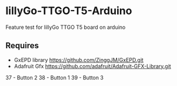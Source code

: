 # lillyGo-TTGO-T5-Arduino
Feature test for lillyGo TTGO T5 board on arduino

## Requires
* GxEPD library https://github.com/ZinggJM/GxEPD.git
* Adafruit Gfx https://github.com/adafruit/Adafruit-GFX-Library.git

37 - Button 2
38 - Button 1
39 - Button 3
